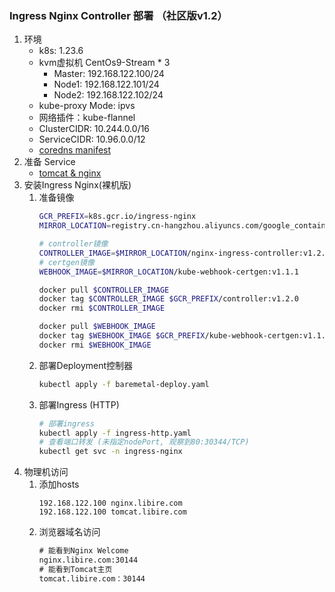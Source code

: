 ### Ingress Nginx Controller 部署 （社区版v1.2）
1. 环境
    - k8s: 1.23.6
    - kvm虚拟机 CentOs9-Stream * 3
      - Master: 192.168.122.100/24
      - Node1: 192.168.122.101/24
      - Node2: 192.168.122.102/24
    - kube-proxy Mode: ipvs
    - 网络插件：kube-flannel
    - ClusterCIDR: 10.244.0.0/16
    - ServiceCIDR: 10.96.0.0/12
    - [coredns manifest](../coredns/coredns.yaml)
1. 准备 Service
    - [tomcat & nginx](tomcat-nginx.yaml)
1. 安装Ingress Nginx(裸机版)
    1. 准备镜像
        ```sh
        GCR_PREFIX=k8s.gcr.io/ingress-nginx
        MIRROR_LOCATION=registry.cn-hangzhou.aliyuncs.com/google_containers
        
        # controller镜像
        CONTROLLER_IMAGE=$MIRROR_LOCATION/nginx-ingress-controller:v1.2.0
        # certgen镜像
        WEBHOOK_IMAGE=$MIRROR_LOCATION/kube-webhook-certgen:v1.1.1
        
        docker pull $CONTROLLER_IMAGE
        docker tag $CONTROLLER_IMAGE $GCR_PREFIX/controller:v1.2.0
        docker rmi $CONTROLLER_IMAGE
        
        docker pull $WEBHOOK_IMAGE
        docker tag $WEBHOOK_IMAGE $GCR_PREFIX/kube-webhook-certgen:v1.1.1
        docker rmi $WEBHOOK_IMAGE
        ```
    3. 部署Deployment控制器
        ```sh
        kubectl apply -f baremetal-deploy.yaml
        ```
    1. 部署Ingress (HTTP)
        ```sh
        # 部署ingress
        kubectl apply -f ingress-http.yaml
        # 查看端口转发 (未指定nodePort, 观察到80:30344/TCP)
        kubectl get svc -n ingress-nginx
        ```
1. 物理机访问
    1. 添加hosts
        ```config
        192.168.122.100 nginx.libire.com
        192.168.122.100 tomcat.libire.com
        ```
    2. 浏览器域名访问
        ```txt
        # 能看到Nginx Welcome
        nginx.libire.com:30144 
        # 能看到Tomcat主页
        tomcat.libire.com：30144
        ```
